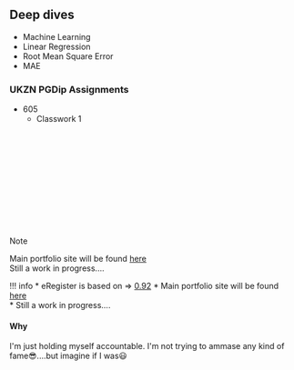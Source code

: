 ## Deep dives
  - Machine Learning
  - Linear Regression
  - Root Mean Square Error
  - MAE

### UKZN PGDip Assignments
  - 605
    - Classwork 1
<br>
<br>
<br>
<br>
<br>
<br>
<br>
<br>
<br>
<br>


> [!NOTE]  
> Main portfolio site will be found [here](https://kgatman.github.io/) <br>
> Still a work in progress....


!!! info
    * eRegister is based on => [0.92](https://bahmni.atlassian.net/wiki/spaces/BAH/pages/20185103/Release+Notes)
    * Main portfolio site will be found [here](https://kgatman.github.io/) <br>
    * Still a work in progress....


#### Why
I'm just holding myself accountable. I'm not trying to ammase any kind of fame😎....but imagine if I was😃